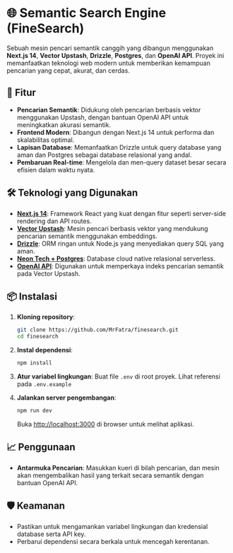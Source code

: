 # 🌐 Semantic Search Engine (FineSearch)

Sebuah mesin pencari semantik canggih yang dibangun menggunakan **Next.js 14**, **Vector Upstash**, **Drizzle**, **Postgres**, dan **OpenAI API**. Proyek ini memanfaatkan teknologi web modern untuk memberikan kemampuan pencarian yang cepat, akurat, dan cerdas.

## 🚀 Fitur

- **Pencarian Semantik**: Didukung oleh pencarian berbasis vektor menggunakan Upstash, dengan bantuan OpenAI API untuk meningkatkan akurasi semantik.
- **Frontend Modern**: Dibangun dengan Next.js 14 untuk performa dan skalabilitas optimal.
- **Lapisan Database**: Memanfaatkan Drizzle untuk query database yang aman dan Postgres sebagai database relasional yang andal.
- **Pembaruan Real-time**: Mengelola dan men-query dataset besar secara efisien dalam waktu nyata.

## 🛠️ Teknologi yang Digunakan

- **[Next.js 14](https://nextjs.org/)**: Framework React yang kuat dengan fitur seperti server-side rendering dan API routes.
- **[Vector Upstash](https://upstash.com/)**: Mesin pencari berbasis vektor yang mendukung pencarian semantik menggunakan embeddings.
- **[Drizzle](https://drizzle.team/)**: ORM ringan untuk Node.js yang menyediakan query SQL yang aman.
- **[Neon Tech + Postgres](https://www.postgresql.org/)**: Database cloud native relasional serverless.
- **[OpenAI API](https://platform.openai.com/)**: Digunakan untuk memperkaya indeks pencarian semantik pada Vector Upstash.

## 📦 Instalasi

1. **Kloning repository**:
   ```bash
   git clone https://github.com/MrFatra/finesearch.git
   cd finesearch
   ```

2. **Instal dependensi**:
   ```bash
   npm install
   ```

3. **Atur variabel lingkungan**:
   Buat file `.env` di root proyek.
   Lihat referensi pada `.env.example`

4. **Jalankan server pengembangan**:
   ```bash
   npm run dev
   ```

   Buka [http://localhost:3000](http://localhost:3000) di browser untuk melihat aplikasi.

## 📈 Penggunaan

- **Antarmuka Pencarian**: Masukkan kueri di bilah pencarian, dan mesin akan mengembalikan hasil yang terkait secara semantik dengan bantuan OpenAI API.

## 🛡️ Keamanan

- Pastikan untuk mengamankan variabel lingkungan dan kredensial database serta API key.
- Perbarui dependensi secara berkala untuk mencegah kerentanan.
